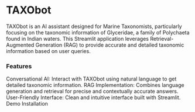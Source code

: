 # TAXObot
TAXObot is an AI assistant designed for Marine Taxonomists, particularly focusing on the taxonomic information of Glyceridae, a family of Polychaeta found in Indian waters. This Streamlit application leverages Retrieval-Augmented Generation (RAG) to provide accurate and detailed taxonomic information based on user queries.

### Features

Conversational AI: Interact with TAXObot using natural language to get detailed taxonomic information.
RAG Implementation: Combines language generation and retrieval for precise and contextually accurate answers.
User-Friendly Interface: Clean and intuitive interface built with Streamlit.
Demo
Installation

